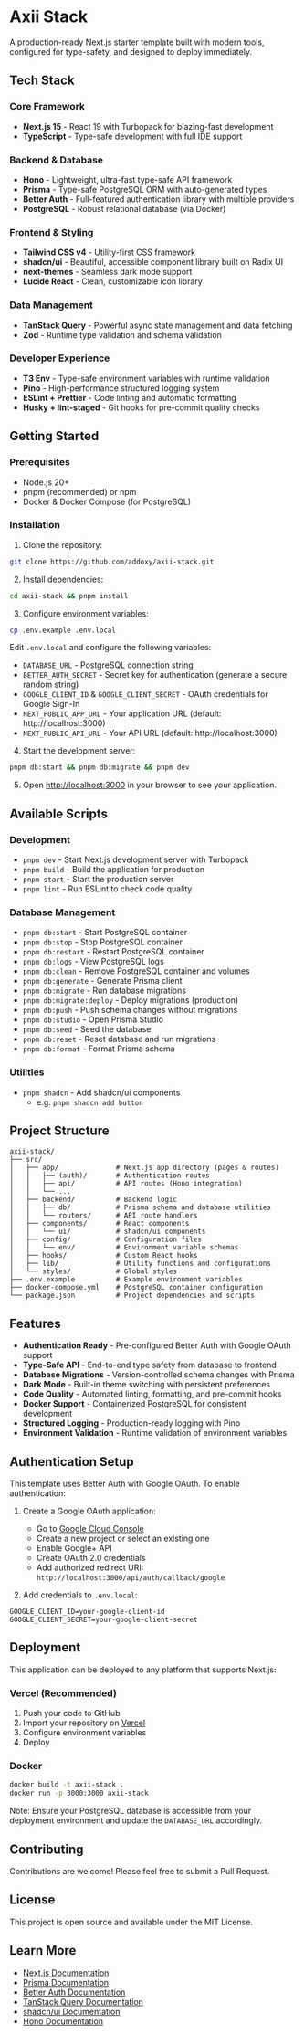 # Axii Stack

A production-ready Next.js starter template built with modern tools, configured for type-safety, and designed to deploy immediately.

## Tech Stack

### Core Framework

- **Next.js 15** - React 19 with Turbopack for blazing-fast development
- **TypeScript** - Type-safe development with full IDE support

### Backend & Database

- **Hono** - Lightweight, ultra-fast type-safe API framework
- **Prisma** - Type-safe PostgreSQL ORM with auto-generated types
- **Better Auth** - Full-featured authentication library with multiple providers
- **PostgreSQL** - Robust relational database (via Docker)

### Frontend & Styling

- **Tailwind CSS v4** - Utility-first CSS framework
- **shadcn/ui** - Beautiful, accessible component library built on Radix UI
- **next-themes** - Seamless dark mode support
- **Lucide React** - Clean, customizable icon library

### Data Management

- **TanStack Query** - Powerful async state management and data fetching
- **Zod** - Runtime type validation and schema validation

### Developer Experience

- **T3 Env** - Type-safe environment variables with runtime validation
- **Pino** - High-performance structured logging system
- **ESLint + Prettier** - Code linting and automatic formatting
- **Husky + lint-staged** - Git hooks for pre-commit quality checks

## Getting Started

### Prerequisites

- Node.js 20+
- pnpm (recommended) or npm
- Docker & Docker Compose (for PostgreSQL)

### Installation

1. Clone the repository:

```bash
git clone https://github.com/addoxy/axii-stack.git
```

2. Install dependencies:

```bash
cd axii-stack && pnpm install
```

3. Configure environment variables:

```bash
cp .env.example .env.local
```

Edit `.env.local` and configure the following variables:

- `DATABASE_URL` - PostgreSQL connection string
- `BETTER_AUTH_SECRET` - Secret key for authentication (generate a secure random string)
- `GOOGLE_CLIENT_ID` & `GOOGLE_CLIENT_SECRET` - OAuth credentials for Google Sign-In
- `NEXT_PUBLIC_APP_URL` - Your application URL (default: http://localhost:3000)
- `NEXT_PUBLIC_API_URL` - Your API URL (default: http://localhost:3000)

4. Start the development server:

```bash
pnpm db:start && pnpm db:migrate && pnpm dev
```

5. Open [http://localhost:3000](http://localhost:3000) in your browser to see your application.

## Available Scripts

### Development

- `pnpm dev` - Start Next.js development server with Turbopack
- `pnpm build` - Build the application for production
- `pnpm start` - Start the production server
- `pnpm lint` - Run ESLint to check code quality

### Database Management

- `pnpm db:start` - Start PostgreSQL container
- `pnpm db:stop` - Stop PostgreSQL container
- `pnpm db:restart` - Restart PostgreSQL container
- `pnpm db:logs` - View PostgreSQL logs
- `pnpm db:clean` - Remove PostgreSQL container and volumes
- `pnpm db:generate` - Generate Prisma client
- `pnpm db:migrate` - Run database migrations
- `pnpm db:migrate:deploy` - Deploy migrations (production)
- `pnpm db:push` - Push schema changes without migrations
- `pnpm db:studio` - Open Prisma Studio
- `pnpm db:seed` - Seed the database
- `pnpm db:reset` - Reset database and run migrations
- `pnpm db:format` - Format Prisma schema

### Utilities

- `pnpm shadcn` - Add shadcn/ui components
  - e.g. `pnpm shadcn add button`

## Project Structure

```
axii-stack/
├── src/
│   ├── app/              # Next.js app directory (pages & routes)
│   │   ├── (auth)/       # Authentication routes
│   │   ├── api/          # API routes (Hono integration)
│   │   └── ...
│   ├── backend/          # Backend logic
│   │   ├── db/           # Prisma schema and database utilities
│   │   └── routers/      # API route handlers
│   ├── components/       # React components
│   │   └── ui/           # shadcn/ui components
│   ├── config/           # Configuration files
│   │   └── env/          # Environment variable schemas
│   ├── hooks/            # Custom React hooks
│   ├── lib/              # Utility functions and configurations
│   └── styles/           # Global styles
├── .env.example          # Example environment variables
├── docker-compose.yml    # PostgreSQL container configuration
└── package.json          # Project dependencies and scripts
```

## Features

- **Authentication Ready** - Pre-configured Better Auth with Google OAuth support
- **Type-Safe API** - End-to-end type safety from database to frontend
- **Database Migrations** - Version-controlled schema changes with Prisma
- **Dark Mode** - Built-in theme switching with persistent preferences
- **Code Quality** - Automated linting, formatting, and pre-commit hooks
- **Docker Support** - Containerized PostgreSQL for consistent development
- **Structured Logging** - Production-ready logging with Pino
- **Environment Validation** - Runtime validation of environment variables

## Authentication Setup

This template uses Better Auth with Google OAuth. To enable authentication:

1. Create a Google OAuth application:
   - Go to [Google Cloud Console](https://console.cloud.google.com)
   - Create a new project or select an existing one
   - Enable Google+ API
   - Create OAuth 2.0 credentials
   - Add authorized redirect URI: `http://localhost:3000/api/auth/callback/google`

2. Add credentials to `.env.local`:

```env
GOOGLE_CLIENT_ID=your-google-client-id
GOOGLE_CLIENT_SECRET=your-google-client-secret
```

## Deployment

This application can be deployed to any platform that supports Next.js:

### Vercel (Recommended)

1. Push your code to GitHub
2. Import your repository on [Vercel](https://vercel.com)
3. Configure environment variables
4. Deploy

### Docker

```bash
docker build -t axii-stack .
docker run -p 3000:3000 axii-stack
```

Note: Ensure your PostgreSQL database is accessible from your deployment environment and update the `DATABASE_URL` accordingly.

## Contributing

Contributions are welcome! Please feel free to submit a Pull Request.

## License

This project is open source and available under the MIT License.

## Learn More

- [Next.js Documentation](https://nextjs.org/docs)
- [Prisma Documentation](https://www.prisma.io/docs)
- [Better Auth Documentation](https://www.better-auth.com/docs)
- [TanStack Query Documentation](https://tanstack.com/query/latest)
- [shadcn/ui Documentation](https://ui.shadcn.com)
- [Hono Documentation](https://hono.dev)
